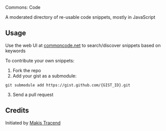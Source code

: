 Commons: Code

A moderated directory of re-usable code snippets, mostly in JavaScript


## Usage 

Use the web UI at [commoncode.net](http://commoncode.net) to search/discover snippets based on keywords

To contribute your own snippets: 

1. Fork the repo
2. Add your gist as a submodule: 
```
git submodule add https://gist.github.com/{GIST_ID}.git
```
3. Send a pull request

## Credits 

Initiated by [Makis Tracend](http://github.com/tracend)



